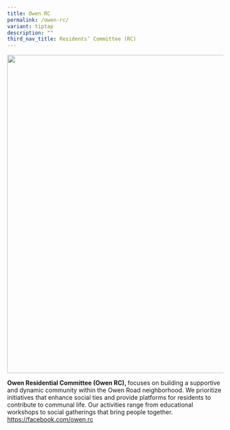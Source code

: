 ```yaml
---
title: Owen RC
permalink: /owen-rc/
variant: tiptap
description: ""
third_nav_title: Residents’ Committee (RC)
---
```

<div class="isomer-image-wrapper">
<img style="width: 740px; color: rgb(0, 0, 0); font-family: system-ui, -apple-system, &quot;system-ui&quot;, &quot;Segoe UI&quot;, Roboto, Oxygen, Ubuntu, Cantarell, &quot;Open Sans&quot;, &quot;Helvetica Neue&quot;, sans-serif; font-size: medium; font-style: normal; font-variant-ligatures: normal; font-variant-caps: normal; font-weight: 400; letter-spacing: normal; orphans: 2; text-align: start; text-indent: 0px; text-transform: none; widows: 2; word-spacing: 0px; -webkit-text-stroke-width: 0px; white-space: normal; text-decoration-thickness: initial; text-decoration-style: initial; text-decoration-color: initial;" height="auto" width="100%" src="https://moca.sgp1.cdn.digitaloceanspaces.com/Our%20Communities/64f70c30f14ee88a84ac8ba7_25%2520%2526%252026%2520July%25202022(13).webp">
</div>
<p><strong>Owen Residential Committee (Owen RC), </strong> focuses on building
a supportive and dynamic community within the Owen Road neighborhood. We
prioritize initiatives that enhance social ties and provide platforms for
residents to contribute to communal life. Our activities range from educational
workshops to social gatherings that bring people together.
<br><a href="https://facebook.com/owen.rc" rel="noopener noreferrer nofollow" target="_blank">https://facebook.com/owen.rc</a>
</p>